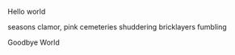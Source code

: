 Hello world



seasons clamor, pink
cemeteries shuddering
bricklayers fumbling










Goodbye World